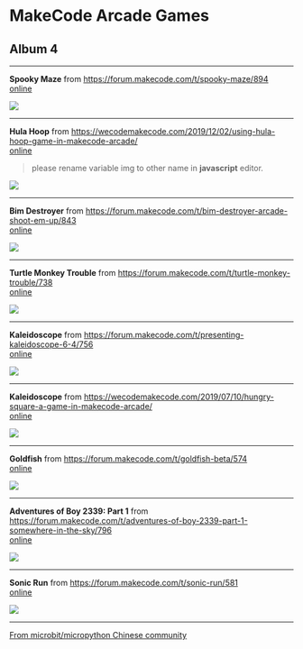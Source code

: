 # MakeCode Arcade Games
## Album 4

---------

**Spooky Maze** from https://forum.makecode.com/t/spooky-maze/894  
[online](https://arcade.makecode.com/44722-06544-87502-07916)

![](arcade-Spooky-Maze.gif)

---------

**Hula Hoop** from https://wecodemakecode.com/2019/12/02/using-hula-hoop-game-in-makecode-arcade/  
[online](https://makecode.com/_fViaJ0hxbfd5)
>please rename variable img to other name in **javascript** editor.   

![](arcade-Hula-Hoop-30.gif)

---------

**Bim Destroyer** from https://forum.makecode.com/t/bim-destroyer-arcade-shoot-em-up/843  
[online](https://arcade.makecode.com/56140-18618-58685-21573)

![](arcade-Bim-Destroyer.gif)

---------

**Turtle Monkey Trouble** from https://forum.makecode.com/t/turtle-monkey-trouble/738  
[online](https://arcade.makecode.com/23271-75704-99614-13274)

![](arcade-Turtle-Monkey-Trouble---Beta-Test.gif)

---------

**Kaleidoscope** from https://forum.makecode.com/t/presenting-kaleidoscope-6-4/756  
[online](https://arcade.makecode.com/08171-83933-23493-96665)

![](arcade-Kaleidoscope-64.gif)

---------

**Kaleidoscope** from https://wecodemakecode.com/2019/07/10/hungry-square-a-game-in-makecode-arcade/  
[online](https://arcade.makecode.com/41032-35166-03730-20820)

![](arcade-Hungry-Square-22.gif)

---------

**Goldfish** from https://forum.makecode.com/t/goldfish-beta/574  
[online](https://arcade.makecode.com/21618-92575-18253-66429)

![](arcade-Goldfish-BETA.gif)

---------

**Adventures of Boy 2339: Part 1** from https://forum.makecode.com/t/adventures-of-boy-2339-part-1-somewhere-in-the-sky/796  
[online](https://makecode.com/_EAU88Hc3fDFT)

![](arcade-Adventures-of-Boy-2339Part-1.gif)

---------

**Sonic Run** from https://forum.makecode.com/t/sonic-run/581  
[online](https://arcade.makecode.com/07647-10980-03724-42138)

![](arcade-Sonic-Run.gif)

---------


[From microbit/micropython Chinese community](http://www.micropython.org.cn)
